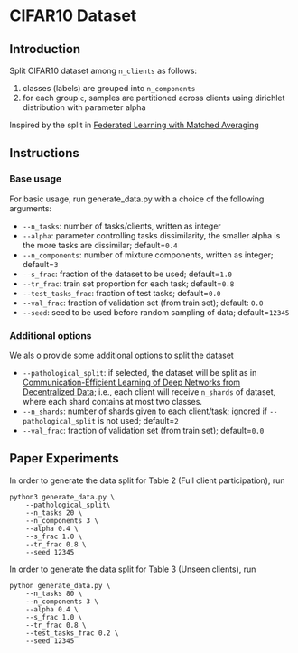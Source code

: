  # CIFAR10 Dataset

## Introduction

Split CIFAR10 dataset among `n_clients` as follows:
1.  classes (labels) are grouped into `n_components`
2.  for each group `c`, samples are partitioned across clients using dirichlet distribution with parameter alpha

Inspired by the split in [Federated Learning with Matched Averaging](https://arxiv.org/abs/2002.06440)

## Instructions

### Base usage

For basic usage, run generate_data.py with a choice of the following arguments:

- ```--n_tasks```: number of tasks/clients, written as integer
- ```--alpha```: parameter controlling tasks dissimilarity, the smaller alpha is the more tasks are dissimilar;
  default=``0.4``
- ```--n_components```: number of mixture components, written as integer; default=``3``
- ```--s_frac```: fraction of the dataset to be used; default=``1.0``  
- ```--tr_frac```: train set proportion for each task; default=``0.8``
- ```--test_tasks_frac```: fraction of test tasks; default=``0.0``
- ```--val_frac```: fraction of validation set (from train set); default: ``0.0``
- ```--seed```: seed to be used before random sampling of data; default=``12345``

### Additional options

We als o provide some additional options to split the dataset

- ```--pathological_split```: if selected, the dataset will be split as in
  [Communication-Efficient Learning of Deep Networks from Decentralized Data](https://arxiv.org/abs/1602.05629);
  i.e., each client will receive `n_shards` of dataset, where each shard contains at most two classes.
- ```--n_shards```: number of shards given to each client/task;
  ignored if `--pathological_split` is not used;
  default=`2`
- ```--val_frac```: fraction of validation set (from train set); default=`0.0`
  
## Paper Experiments
In order to generate the data split for Table 2 (Full client participation), run

```
python3 generate_data.py \
    --pathological_split\
    --n_tasks 20 \
    --n_components 3 \
    --alpha 0.4 \
    --s_frac 1.0 \
    --tr_frac 0.8 \
    --seed 12345    
```

In order to generate the data split for Table 3 (Unseen clients), run

```
python generate_data.py \
    --n_tasks 80 \
    --n_components 3 \
    --alpha 0.4 \
    --s_frac 1.0 \
    --tr_frac 0.8 \
    --test_tasks_frac 0.2 \
    --seed 12345
```